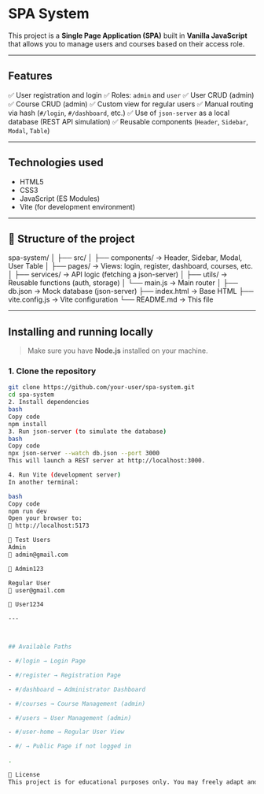 #  SPA System

This project is a **Single Page Application (SPA)** built in **Vanilla JavaScript** that allows you to manage users and courses based on their access role.

---

##  Features

✅ User registration and login
✅ Roles: `admin` and `user`
✅ User CRUD (admin)
✅ Course CRUD (admin)
✅ Custom view for regular users
✅ Manual routing via hash (`#/login`, `#/dashboard`, etc.)
✅ Use of `json-server` as a local database (REST API simulation)
✅ Reusable components (`Header`, `Sidebar`, `Modal`, `Table`)

---

##  Technologies used

- HTML5
- CSS3
- JavaScript (ES Modules)
- Vite (for development environment)

---

## 📁 Structure of the project

spa-system/
│
├── src/
│ ├── components/ → Header, Sidebar, Modal, User Table
│ ├── pages/ → Views: login, register, dashboard, courses, etc.
│ ├── services/ → API logic (fetching a json-server)
│ ├── utils/ → Reusable functions (auth, storage)
│ └── main.js → Main router
│
├── db.json → Mock database (json-server)
├── index.html → Base HTML
├── vite.config.js → Vite configuration
└── README.md → This file

---

##  Installing and running locally

> Make sure you have **Node.js** installed on your machine.

### 1. Clone the repository

```bash
git clone https://github.com/your-user/spa-system.git
cd spa-system
2. Install dependencies
bash
Copy code
npm install
3. Run json-server (to simulate the database)
bash
Copy code
npx json-server --watch db.json --port 3000
This will launch a REST server at http://localhost:3000.

4. Run Vite (development server)
In another terminal:

bash
Copy code
npm run dev
Open your browser to:
📍 http://localhost:5173

👤 Test Users
Admin
📧 admin@gmail.com

🔑 Admin123

Regular User
📧 user@gmail.com

🔑 User1234

---



## Available Paths

- #/login → Login Page

- #/register → Registration Page

- #/dashboard → Administrator Dashboard

- #/courses → Course Management (admin)

- #/users → User Management (admin)

- #/user-home → Regular User View

- #/ → Public Page if not logged in

.

📝 License
This project is for educational purposes only. You may freely adapt and modify it.
